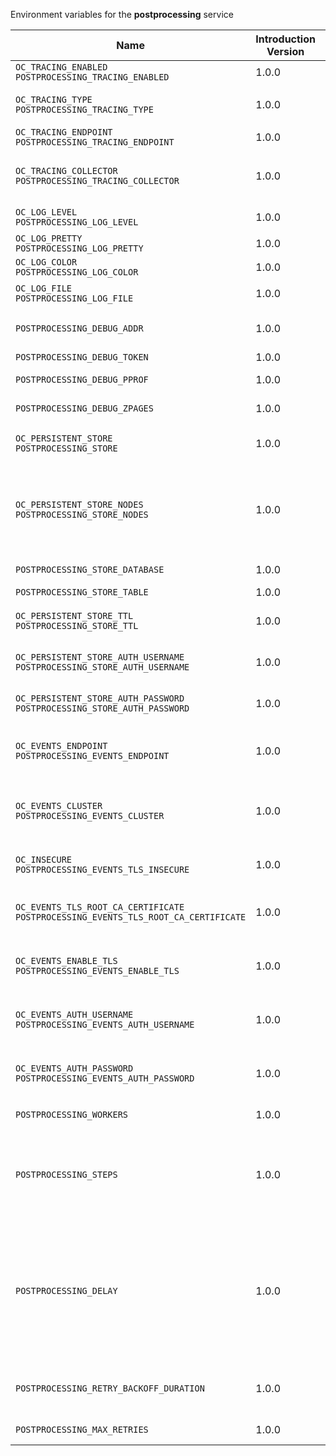 Environment variables for the **postprocessing** service

| Name | Introduction Version | Type | Description | Default Value |
|---|---|---|---|:---|
|`OC_TRACING_ENABLED`<br/>`POSTPROCESSING_TRACING_ENABLED`| 1.0.0 |bool|Activates tracing.|false|
|`OC_TRACING_TYPE`<br/>`POSTPROCESSING_TRACING_TYPE`| 1.0.0 |string|The type of tracing. Defaults to '', which is the same as 'jaeger'. Allowed tracing types are 'jaeger' and '' as of now.||
|`OC_TRACING_ENDPOINT`<br/>`POSTPROCESSING_TRACING_ENDPOINT`| 1.0.0 |string|The endpoint of the tracing agent.||
|`OC_TRACING_COLLECTOR`<br/>`POSTPROCESSING_TRACING_COLLECTOR`| 1.0.0 |string|The HTTP endpoint for sending spans directly to a collector, i.e. \http://jaeger-collector:14268/api/traces. Only used if the tracing endpoint is unset.||
|`OC_LOG_LEVEL`<br/>`POSTPROCESSING_LOG_LEVEL`| 1.0.0 |string|The log level. Valid values are: 'panic', 'fatal', 'error', 'warn', 'info', 'debug', 'trace'.||
|`OC_LOG_PRETTY`<br/>`POSTPROCESSING_LOG_PRETTY`| 1.0.0 |bool|Activates pretty log output.|false|
|`OC_LOG_COLOR`<br/>`POSTPROCESSING_LOG_COLOR`| 1.0.0 |bool|Activates colorized log output.|false|
|`OC_LOG_FILE`<br/>`POSTPROCESSING_LOG_FILE`| 1.0.0 |string|The path to the log file. Activates logging to this file if set.||
|`POSTPROCESSING_DEBUG_ADDR`| 1.0.0 |string|Bind address of the debug server, where metrics, health, config and debug endpoints will be exposed.|127.0.0.1:9255|
|`POSTPROCESSING_DEBUG_TOKEN`| 1.0.0 |string|Token to secure the metrics endpoint.||
|`POSTPROCESSING_DEBUG_PPROF`| 1.0.0 |bool|Enables pprof, which can be used for profiling.|false|
|`POSTPROCESSING_DEBUG_ZPAGES`| 1.0.0 |bool|Enables zpages, which can be used for collecting and viewing in-memory traces.|false|
|`OC_PERSISTENT_STORE`<br/>`POSTPROCESSING_STORE`| 1.0.0 |string|The type of the store. Supported values are: 'memory', 'redis-sentinel', 'nats-js-kv', 'noop'. See the text description for details.|nats-js-kv|
|`OC_PERSISTENT_STORE_NODES`<br/>`POSTPROCESSING_STORE_NODES`| 1.0.0 |[]string|A list of nodes to access the configured store. This has no effect when 'memory' store is configured. Note that the behaviour how nodes are used is dependent on the library of the configured store. See the Environment Variable Types description for more details.|[127.0.0.1:9233]|
|`POSTPROCESSING_STORE_DATABASE`| 1.0.0 |string|The database name the configured store should use.|postprocessing|
|`POSTPROCESSING_STORE_TABLE`| 1.0.0 |string|The database table the store should use.||
|`OC_PERSISTENT_STORE_TTL`<br/>`POSTPROCESSING_STORE_TTL`| 1.0.0 |Duration|Time to live for events in the store. See the Environment Variable Types description for more details.|0s|
|`OC_PERSISTENT_STORE_AUTH_USERNAME`<br/>`POSTPROCESSING_STORE_AUTH_USERNAME`| 1.0.0 |string|The username to authenticate with the store. Only applies when store type 'nats-js-kv' is configured.||
|`OC_PERSISTENT_STORE_AUTH_PASSWORD`<br/>`POSTPROCESSING_STORE_AUTH_PASSWORD`| 1.0.0 |string|The password to authenticate with the store. Only applies when store type 'nats-js-kv' is configured.||
|`OC_EVENTS_ENDPOINT`<br/>`POSTPROCESSING_EVENTS_ENDPOINT`| 1.0.0 |string|The address of the event system. The event system is the message queuing service. It is used as message broker for the microservice architecture.|127.0.0.1:9233|
|`OC_EVENTS_CLUSTER`<br/>`POSTPROCESSING_EVENTS_CLUSTER`| 1.0.0 |string|The clusterID of the event system. The event system is the message queuing service. It is used as message broker for the microservice architecture. Mandatory when using NATS as event system.|opencloud-cluster|
|`OC_INSECURE`<br/>`POSTPROCESSING_EVENTS_TLS_INSECURE`| 1.0.0 |bool|Whether the OpenCloud server should skip the client certificate verification during the TLS handshake.|false|
|`OC_EVENTS_TLS_ROOT_CA_CERTIFICATE`<br/>`POSTPROCESSING_EVENTS_TLS_ROOT_CA_CERTIFICATE`| 1.0.0 |string|The root CA certificate used to validate the server's TLS certificate. If provided POSTPROCESSING_EVENTS_TLS_INSECURE will be seen as false.||
|`OC_EVENTS_ENABLE_TLS`<br/>`POSTPROCESSING_EVENTS_ENABLE_TLS`| 1.0.0 |bool|Enable TLS for the connection to the events broker. The events broker is the OpenCloud service which receives and delivers events between the services.|false|
|`OC_EVENTS_AUTH_USERNAME`<br/>`POSTPROCESSING_EVENTS_AUTH_USERNAME`| 1.0.0 |string|The username to authenticate with the events broker. The events broker is the OpenCloud service which receives and delivers events between the services.||
|`OC_EVENTS_AUTH_PASSWORD`<br/>`POSTPROCESSING_EVENTS_AUTH_PASSWORD`| 1.0.0 |string|The password to authenticate with the events broker. The events broker is the OpenCloud service which receives and delivers events between the services.||
|`POSTPROCESSING_WORKERS`| 1.0.0 |int|The number of concurrent go routines that fetch events from the event queue.|3|
|`POSTPROCESSING_STEPS`| 1.0.0 |[]string|A list of postprocessing steps processed in order of their appearance. Currently supported values by the system are: 'virusscan', 'policies' and 'delay'. Custom steps are allowed. See the documentation for instructions. See the Environment Variable Types description for more details.|[]|
|`POSTPROCESSING_DELAY`| 1.0.0 |Duration|After uploading a file but before making it available for download, a delay step can be added. Intended for developing purposes only. If a duration is set but the keyword 'delay' is not explicitely added to 'POSTPROCESSING_STEPS', the delay step will be processed as last step. In such a case, a log entry will be written on service startup to remind the admin about that situation. See the Environment Variable Types description for more details.|0s|
|`POSTPROCESSING_RETRY_BACKOFF_DURATION`| 1.0.0 |Duration|The base for the exponential backoff duration before retrying a failed postprocessing step. See the Environment Variable Types description for more details.|5s|
|`POSTPROCESSING_MAX_RETRIES`| 1.0.0 |int|The maximum number of retries for a failed postprocessing step.|14|